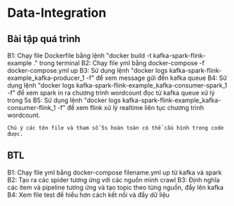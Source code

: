 # Data-Integration

## Bài tập quá trình
B1: Chạy file Dockerfile bằng lệnh "docker build -t kafka-spark-flink-example ." trong terminal
B2: Chạy file yml bằng docker-compose -f docker-compose.yml up
B3: Sử dụng lệnh "docker logs kafka-spark-flink-example_kafka-producer_1 -f" để xem message gửi đến kafka queue
B4: Sử dụng lệnh "docker logs kafka-spark-flink-example_kafka-consumer-spark_1 -f" để xem spark in ra chương trình wordcount đọc từ kafka queue xử lý trong 5s
B5: Sử dụng lệnh "docker logs kafka-spark-flink-example_kafka-consumer-flink_1 -f" để xem flink xử lý realtime liên tục chương trình wordcount.

```
Chú ý các tên file và tham số 5s hoàn toàn có thể cấu hình trong code được.
```



## BTL
B1: Chạy file yml bằng docker-compose filename.yml up từ kafka và spark
B2: Tạo ra các spider tương ứng với các nguồn mình crawl
B3: Định nghĩa các item và pipeline tương ứng và tạo topic theo từng nguồn, đẩy lên kafka
B4: Xem file test để hiểu hơn cách kết nối và đẩy dữ liệu